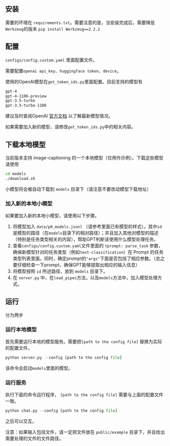 ## 安装

需要的环境在 ``requirements.txt``。需要注意的是，当安装完成后，需要降低``Werkzeug``的版本
``pip install Werkzeug==2.2.2``

## 配置

``configs/config.custom.yaml`` 里面配置文件。

需要配置``openai api_key``、``huggingface token``、``device``。

使用的OpenAI模型在``get_token_ids.py``里面配置。目前支持的模型有

```markdown
gpt-4
gpt-4-1106-preview
gpt-3.5-turbo
gpt-3.5-turbo-1106
```

建议及时查阅OpenAI [官方文档](https://platform.openai.com/docs/models) 以了解最新模型情况。

如果需要加入新的模型，请修改``get_token_ids.py``中的相关内容。

## 下载本地模型

当前版本支持 image-captioning 的一个本地模型（仅用作示例）。下载这些模型请使用

```bash
cd models
./download.sh
```

小模型将会被自动下载到 `models` 目录下（请注意不要改动模型下载地址）


### 加入新的本地小模型

如果要加入新的本地小模型，请使用以下步骤。

1. 将模型加入 `data/p0_models.jsonl` （请参考里面已有模型的样式）。其中`id`是模型的路径（在`models`目录下的相对路径）；并且加入其他对模型的描述（特别是任务类型相关的内容），帮助GPT判断该使用什么模型处理任务。
2. 查看`configs/config.custom.yaml`文件里面的 `tprompt: parse_task` 参数，确保新模型针对的任务类型（例如`text-classification`）在 Prompt 的任务类型列表里面。同时，确定prompt的`"args"`下面是否包括了相应参数。（总之要仔细检查一下prompt，确保GPT能够提取出相应的输入信息）
3. 将模型按照 `id` 所述路径，放到 `models` 目录下。
4. 在 `server.py` 中，在`load_pipes`方法，以及`models`方法中，加入模型处理方式。

## 运行

分为两步

### 运行本地模型

首先需要运行本地的模型服务。需要把``[path to the config file]`` 替换为实际的配置文件。

```python
python server.py --config [path to the config file]
```

该命令会启动``models``里面的模型。

### 运行服务

执行下面的命令运行程序， ``[path to the config file]`` 需要与上面的配置文件一致。

```python
python chat.py --config [path to the config file]
```

之后可以交互。

注意：如果输入包括文件，请一定把文件放在 `public/example` 目录下，并且给出需要处理的文件的文件路径。



